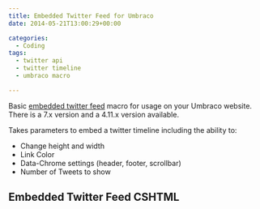 ```yaml
---
title: Embedded Twitter Feed for Umbraco
date: 2014-05-21T13:00:29+00:00

categories:
  - Coding
tags:
  - twitter api
  - twitter timeline
  - umbraco macro

---
```

Basic [embedded twitter feed](http://our.umbraco.org/projects/website-utilities/twitter-embedded-timeline) macro for usage on your Umbraco website. There is a 7.x version and a 4.11.x version available.

Takes parameters to embed a twitter timeline including the ability to:

  * Change height and width
  * Link Color
  * Data-Chrome settings (header, footer, scrollbar)
  * Number of Tweets to show

## Embedded Twitter Feed CSHTML

<script src="https://gist.github.com/mcmullengreg/2fdf0aa9b0a64179d6bc.js"></script>